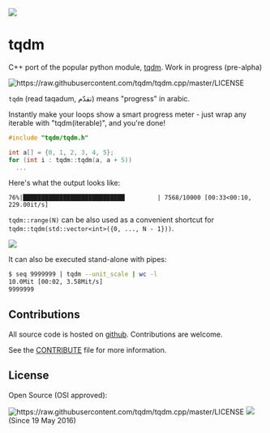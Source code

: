 ![][Logo]

tqdm
====

C++ port of the popular python module, [tqdm](https://tqdm.github.io). Work in progress (pre-alpha)

<!--
![][Build-Status] ![][Coverage-Status] ![][Branch-Coverage-Status]

![][DOI-URI]
-->

![][License]

`tqdm` (read taqadum, تقدّم) means "progress" in arabic.

Instantly make your loops show a smart progress meter - just wrap any
iterable with "tqdm(iterable)", and you're done!

``` cpp
#include "tqdm/tqdm.h"

int a[] = {0, 1, 2, 3, 4, 5};
for (int i : tqdm::tqdm(a, a + 5))
  ...
```

Here's what the output looks like:

``76%|████████████████████████████         | 7568/10000 [00:33<00:10, 229.00it/s]``

`tqdm::range(N)` can be also used as a convenient shortcut for
`tqdm::tqdm(std::vector<int>({0, ..., N - 1}))`.

![][Screenshot]

It can also be executed stand-alone with pipes:

``` sh
$ seq 9999999 | tqdm --unit_scale | wc -l
10.0Mit [00:02, 3.58Mit/s]
9999999
```


Contributions
-------------

All source code is hosted on [github](https://github.com/tqdm/tqdm.cpp).
Contributions are welcome.

See the
[CONTRIBUTE](https://raw.githubusercontent.com/tqdm/tqdm.cpp/master/CONTRIBUTE)
file for more information.


License
-------

Open Source (OSI approved): 

![][License]
![][Readme-Hits] (Since 19 May 2016)

  [Logo]: https://raw.githubusercontent.com/tqdm/tqdm/master/logo.png
  [Screenshot]: https://raw.githubusercontent.com/tqdm/tqdm.cpp/master/images/tqdm.gif
  [Github-Status]: https://img.shields.io/github/tag/tqdm/tqdm.cpp.svg?maxAge=2592000 "https://github.com/tqdm/tqdm.cpp/releases"
  [Github-Forks]: https://img.shields.io/github/forks/tqdm/tqdm.cpp.svg "https://github.com/tqdm/tqdm.cpp/network"
  [Github-Stars]: https://img.shields.io/github/stars/tqdm/tqdm.cpp.svg "https://github.com/tqdm/tqdm.cpp/stargazers"
  [License]: https://img.shields.io/pypi/l/tqdm.svg "https://raw.githubusercontent.com/tqdm/tqdm.cpp/master/LICENSE"
  [Readme-Hits]: http://hitt.herokuapp.com/tqdm/tqdm_cpp.svg

